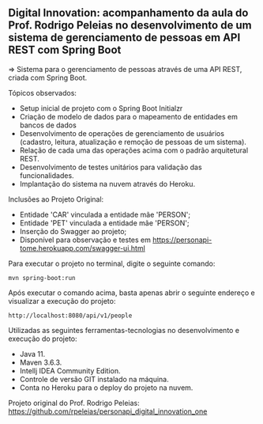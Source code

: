<h2>Digital Innovation: acompanhamento da aula do Prof. Rodrigo Peleias no desenvolvimento de um sistema de gerenciamento de pessoas em API REST com Spring Boot</h2>

=> Sistema para o gerenciamento de pessoas através de uma API REST, criada com Spring Boot.

Tópicos observados:

* Setup inicial de projeto com o Spring Boot Initialzr 
* Criação de modelo de dados para o mapeamento de entidades em bancos de dados
* Desenvolvimento de operações de gerenciamento de usuários (cadastro, leitura, atualização e remoção de pessoas de um sistema).
* Relação de cada uma das operações acima com o padrão arquitetural REST.
* Desenvolvimento de testes unitários para validação das funcionalidades.
* Implantação do sistema na nuvem através do Heroku.

Inclusões ao Projeto Original:

* Entidade 'CAR' vinculada a entidade mãe 'PERSON';
* Entidade 'PET' vinculada a entidade mãe 'PERSON';
* Inserção do Swagger ao projeto;
* Disponível para observação e testes em https://personapi-tome.herokuapp.com/swagger-ui.html

Para executar o projeto no terminal, digite o seguinte comando:

```shell script
mvn spring-boot:run 
```

Após executar o comando acima, basta apenas abrir o seguinte endereço e visualizar a execução do projeto:

```
http://localhost:8080/api/v1/people
```

Utilizadas as seguintes ferramentas-tecnologias no desenvolvimento e execução do projeto:

* Java 11.
* Maven 3.6.3.
* Intellj IDEA Community Edition.
* Controle de versão GIT instalado na máquina.
* Conta no Heroku para o deploy do projeto na nuvem.

Projeto original do Prof. Rodrigo Peleias: https://github.com/rpeleias/personapi_digital_innovation_one



